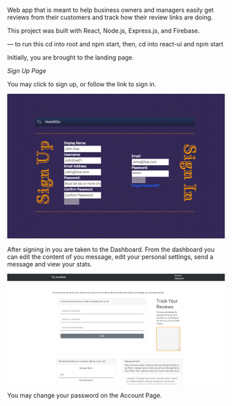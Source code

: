 Web app that is meant to help business owners and managers easily get reviews from their customers and track how their review links are doing.

This project was built with React, Node.js, Express.js, and Firebase.

— to run this
cd into root and npm start, then, 
cd into react-ui and npm start

Initially, you are brought to the landing page.

*Sign Up Page*

You may click to sign up, or follow the link to sign in.

![Signup](./assets/signup.png?raw=true "Signup Page")

After signing in you are taken to the Dashboard. From the dashboard you can edit the content of you message, edit your personal settings, send a message and view your stats. 

![Dashboard](./assets/dashboard.png?raw=true "Dashboard Page")

You may change your password on the Account Page.

